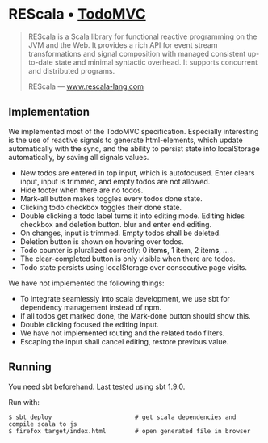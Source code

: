 # REScala • [TodoMVC](http://todomvc.com)

>
> REScala is a Scala library for functional reactive programming on the JVM and
> the Web. It provides a rich API for event stream transformations and signal
> composition with managed consistent up-to-date state and minimal syntactic
> overhead. It supports concurrent and distributed programs.
>
> REScala — www.rescala-lang.com
>

## Implementation

We implemented most of the TodoMVC specification.
Especially interesting is the use of reactive signals to generate html-elements,
which update automatically with the sync, and the ability to persist state into
localStorage automatically, by saving all signals values.

 *  New todos are entered in top input, which is autofocused.
    Enter clears input, input is trimmed, and empty todos are not allowed.
 *  Hide footer when there are no todos.
 *  Mark-all button makes toggles every todos done state.
 *  Clicking todo checkbox toggles their done state.
 *  Double clicking a todo label turns it into editing mode.
    Editing hides checkbox and deletion button.
    blur and enter end editing.
 *  On changes, input is trimmed. Empty todos shall be deleted.
 *  Deletion button is shown on hovering over todos.
 *  Todo counter is pluralized correctly: 0 item**s**, 1 item, 2 item**s**, ... .
 *  The clear-completed button is only visible when there are todos.
 *  Todo state persists using localStorage over consecutive page visits.

We have not implemented the following things:

 *  To integrate seamlessly into scala development, we use sbt for dependency
    management instead of npm.
 *  If all todos get marked done, the Mark-done button should show this.
 *  Double clicking focused the editing input.
 *  We have not implemented routing and the related todo filters.
 *  Escaping the input shall cancel editing, restore previous value.

## Running

You need sbt beforehand. Last tested using sbt 1.9.0.

Run with:

~~~
$ sbt deploy                       # get scala dependencies and compile scala to js
$ firefox target/index.html        # open generated file in browser
~~~




